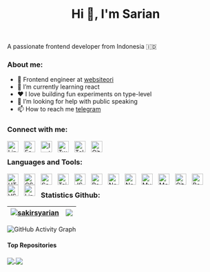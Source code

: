 <h1 align="center">Hi 👋, I'm Sarian</h1>
<!-- <p align="center"><a href="https://anuraghazra.github.io"><img width="80%" src="./assets/gh-readme-header.png" /></a></p> -->
<br />

<p>A passionate frontend developer from Indonesia 🇮🇩</p>

### About me:

- 💼 Frontend engineer at [websiteori](http://websiteori.com/)
- 🌱 I’m currently learning react
- ❤️ I love building fun experiments on type-level
- 🤝 I’m looking for help with public speaking
- 📫 How to reach me [telegram](https://t.me/elgoritme)

### Connect with me:

<a href="https://www.linkedin.com/in/sakirsyarian/">
  <img align="left" alt="Linkedin" width="26px" src="https://cdn.jsdelivr.net/gh/devicons/devicon/icons/linkedin/linkedin-original.svg" style="padding-right:10px;" />
</a>
<a href="https://www.facebook.com/syarian.sakir/">
  <img align="left" alt="Facebook" width="26px" src="https://cdn.jsdelivr.net/gh/devicons/devicon/icons/facebook/facebook-original.svg" style="padding-right:10px;" />
</a>
<a href="https://www.instagram.com/syariansakir/">
  <img align="left" alt="Instagram" width="26px" src="https://cdn-icons-png.flaticon.com/512/2111/2111463.png" style="padding-right:10px;" />
</a>
<a href="https://twitter.com/syariansakir/">
  <img align="left" alt="Twitter" width="26px" src="https://cdn.jsdelivr.net/gh/devicons/devicon/icons/twitter/twitter-original.svg" style="padding-right:10px;" />
</a>
<a href="https://t.me/elgoritme">
  <img align="left" alt="Telegram" width="26px" src="https://cdn-icons-png.flaticon.com/512/5968/5968804.png" style="padding-right:10px;" />
</a>
<a href="https://github.com/sakirsyarian/">
  <img align="left" alt="Github" width="26px" src="https://cdn.jsdelivr.net/gh/devicons/devicon/icons/github/github-original.svg" style="padding-right:10px;" />
</a>
<br />

### Languages and Tools:

<img align="left" alt="HTML" width="26px" src="https://cdn.jsdelivr.net/gh/devicons/devicon/icons/html5/html5-original.svg" style="padding-right:10px;" />
<img align="left" alt="CSS" width="26px" src="https://cdn.jsdelivr.net/gh/devicons/devicon/icons/css3/css3-original.svg" style="padding-right:10px;" />
<img align="left" alt="Sass" width="26px" src="https://cdn.jsdelivr.net/gh/devicons/devicon/icons/sass/sass-original.svg" style="padding-right:10px;" />
<img align="left" alt="TailWnd" width="26px" src="https://cdn.jsdelivr.net/gh/devicons/devicon/icons/tailwindcss/tailwindcss-plain.svg" style="padding-right:10px;" />
<img align="left" alt="JS" width="26px" src="https://cdn.jsdelivr.net/gh/devicons/devicon/icons/javascript/javascript-original.svg" style="padding-right:10px;" />
<img align="left" alt="React" width="26px" src="https://cdn.jsdelivr.net/gh/devicons/devicon/icons/react/react-original.svg" style="padding-right:10px;" />
<img align="left" alt="Next" width="26px" src="https://cdn.jsdelivr.net/gh/devicons/devicon/icons/nextjs/nextjs-original.svg" style="padding-right:10px;" />
<img align="left" alt="Node" width="26px" src="https://cdn.jsdelivr.net/gh/devicons/devicon/icons/nodejs/nodejs-original.svg" style="padding-right:10px;" />
<img align="left" alt="MySQL" width="26px" src="https://cdn.jsdelivr.net/gh/devicons/devicon/icons/mysql/mysql-original.svg" style="padding-right:10px;" />
<img align="left" alt="MongoDB" width="26px" src="https://cdn.jsdelivr.net/gh/devicons/devicon/icons/mongodb/mongodb-plain.svg" style="padding-right:10px;" />
<img align="left" alt="Git" width="26px" src="https://cdn.jsdelivr.net/gh/devicons/devicon/icons/git/git-original.svg" style="padding-right:10px;" />
<img align="left" alt="Bash" width="26px" src="https://cdn.jsdelivr.net/gh/devicons/devicon/icons/bash/bash-original.svg" style="padding-right:10px;" />
<img align="left" alt="VS Code" width="26px" src="https://cdn.jsdelivr.net/gh/devicons/devicon/icons/vscode/vscode-original.svg" style="padding-right:10px;" />
<img align="left" alt="Linux" width="26px" src="https://cdn.jsdelivr.net/gh/devicons/devicon/icons/linux/linux-original.svg" style="padding-right:10px;" />
<br />

### Statistics Github:

| <a href="https://github.com/sakirsyarian/github-readme-stats"><img align="center" src="https://github-readme-stats.vercel.app/api?username=sakirsyarian&show_icons=true&include_all_commits=true&theme=buefy&hide_border=true" alt="sakirsyarian" /></a> | <a href="https://github.com/sakirsyarian/github-readme-stats"><img align="center" src="https://github-readme-stats.vercel.app/api/top-langs/?username=sakirsyarian&layout=compact&theme=buefy&hide_border=true" /></a> | 
| ------------- | ------------- |

<!-- | <a href="https://github.com/sakirsyarian/github-readme-stats"><img align="center" src="https://github-readme-streak-stats.herokuapp.com/?user=sakirsyarian&show_icons=true&include_all_commits=true&theme=buefy&hide_border=true" alt="sakirsyarian" /></a> | <a href="https://github.com/sakirsyarian/github-readme-stats"><img align="center" src="https://github-readme-stats.vercel.app/api/pin?username=sakirsyarian&repo=laravel-blog&layout=compact&theme=buefy&hide_border=true" /></a> | 
| ------------- | ------------- | -->

![GitHub Activity Graph](https://activity-graph.herokuapp.com/graph?username=sakirsyarian&theme=minimal&hide_border=true)

#### Top Repositories

<a href="https://github.com/sakirsyarian/javascript-algorithms">
  <img align="center" src="https://github-readme-stats.vercel.app/api/pin/?username=sakirsyarian&repo=github-readme-stats&theme=buefy" />
</a>
<a href="https://github.com/sakirsyarian/awesome">
  <img align="center" src="https://github-readme-stats.vercel.app/api/pin/?username=anuraghazra&repo=anuraghazra.github.io&theme=buefy" />
</a>

<!---
sakirsyarian/sakirsyarian is a ✨ special ✨ repository because its `README.md` (this file) appears on your GitHub profile.
You can click the Preview link to take a look at your changes.
--->
